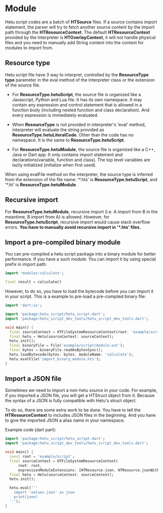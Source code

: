 # Module

Hetu script codes are a batch of **HTSource** files. If a source contains import statement, the parser will try to fetch another source content by the import path through the **HTResourceContext**. The default **HTResourceContext** provided by the Interpreter is **HTOverlayContext**, it will not handle physical files and you need to manually add String content into the context for modules to import from.

## Resource type

Hetu script file have 3 way to interpret, controlled by the **ResourceType type** parameter in the eval method of the Interpreter class or the extension of the source file.

- For **ResourceType.hetuScript**, the source file is organized like a Javascript, Python and Lua file. It has its own namespace. It may contain any expression and control statement that is allowed in a function body (including nested function and class declaration). And every expression is immediately evaluated.

- When **ResourceType** is not provided in interpreter's 'eval' method, interpreter will evaluate the string provided as **ResourceType.hetuLiteralCode**. Other than the code has no namespace. It is the same to **ResourceType.hetuScript**.

- For **ResourceType.hetuModule**, the source file is organized like a C++, Java or Dart app. It only contains import statement and declarations(variable, function and class). The top level variables are lazily initialized (initialize when first used).

When using evalFile method on the interpreter, the source type is inferred from the extension of the file name: '\*.hts' is **ResourceType.hetuScript**, and '\*.ht' is **ResourceType.hetuModule**.

## Recursive import

For **ResourceType.hetuModule**, recursive import (i.e. A import from B in the meantime, B import from A) is allowed. However, for **ResourceType.hetuScript**, recursive import would cause stack overflow errors. **You have to manually avoid recursive import in '\*.hts' files.**

## Import a pre-compiled binary module

You can pre-compiled a hetu script package into a binary module for better performance. If you have a such module. You can import it by using special prefix in import path:

```dart
import 'modules:calculate';

final result = calculate()
```

However, to do so, you have to load the bytecode before you can import it in your script. This is a example to pre-load a pre-compiled binary file:

```dart
import 'dart:io';

import 'package:hetu_script/hetu_script.dart';
import 'package:hetu_script_dev_tools/hetu_script_dev_tools.dart';

void main() {
  final sourceContext = HTFileSystemResourceContext(root: 'example/script/');
  final hetu = Hetu(sourceContext: sourceContext);
  hetu.init();
  final binaryFile = File('example/script/module.out');
  final bytes = binaryFile.readAsBytesSync();
  hetu.loadBytecode(bytes: bytes, moduleName: 'calculate');
  hetu.evalFile('import_binary_module.hts');
}
```

## Import a JSON file

Sometimes we need to import a non-hetu source in your code. For example, if you imported a JSON file, you will get a HTStruct object from it. Because the syntax of a JSON is fully compatible with Hetu's struct object.

To do so, there are some extra work to be done. You have to tell the **HTResourceContext** to includes JSON files in the beginning. And you have to give the imported JSON a alias name in your namespace.

Example code (dart part):

```dart
import 'package:hetu_script/hetu_script.dart';
import 'package:hetu_script_dev_tools/hetu_script_dev_tools.dart';

void main() {
  const root = 'example/script';
  final sourceContext = HTFileSystemResourceContext(
      root: root,
      expressionModuleExtensions: [HTResource.json, HTResource.jsonWithComments]);
  final hetu = Hetu(sourceContext: sourceContext);
  hetu.init();

  hetu.eval('''
    import 'values.json' as json
    print(json)
  ''');
}
```
